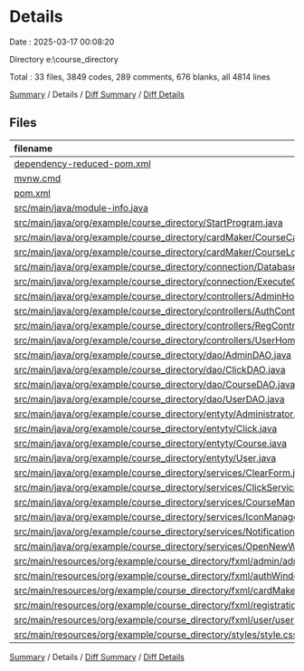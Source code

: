 # Details

Date : 2025-03-17 00:08:20

Directory e:\\course_directory

Total : 33 files,  3849 codes, 289 comments, 676 blanks, all 4814 lines

[Summary](results.md) / Details / [Diff Summary](diff.md) / [Diff Details](diff-details.md)

## Files
| filename | language | code | comment | blank | total |
| :--- | :--- | ---: | ---: | ---: | ---: |
| [dependency-reduced-pom.xml](/dependency-reduced-pom.xml) | XML | 109 | 0 | 1 | 110 |
| [mvnw.cmd](/mvnw.cmd) | Batch | 102 | 51 | 36 | 189 |
| [pom.xml](/pom.xml) | XML | 122 | 0 | 16 | 138 |
| [src/main/java/module-info.java](/src/main/java/module-info.java) | Java | 15 | 0 | 3 | 18 |
| [src/main/java/org/example/course_directory/StartProgram.java](/src/main/java/org/example/course_directory/StartProgram.java) | Java | 25 | 0 | 8 | 33 |
| [src/main/java/org/example/course_directory/cardMaker/CourseCardController.java](/src/main/java/org/example/course_directory/cardMaker/CourseCardController.java) | Java | 72 | 7 | 26 | 105 |
| [src/main/java/org/example/course_directory/cardMaker/CourseLoader.java](/src/main/java/org/example/course_directory/cardMaker/CourseLoader.java) | Java | 102 | 10 | 22 | 134 |
| [src/main/java/org/example/course_directory/connection/DatabaseConnection.java](/src/main/java/org/example/course_directory/connection/DatabaseConnection.java) | Java | 20 | 5 | 6 | 31 |
| [src/main/java/org/example/course_directory/connection/ExecuteQuery.java](/src/main/java/org/example/course_directory/connection/ExecuteQuery.java) | Java | 34 | 0 | 11 | 45 |
| [src/main/java/org/example/course_directory/controllers/AdminHomeController.java](/src/main/java/org/example/course_directory/controllers/AdminHomeController.java) | Java | 841 | 105 | 166 | 1,112 |
| [src/main/java/org/example/course_directory/controllers/AuthController.java](/src/main/java/org/example/course_directory/controllers/AuthController.java) | Java | 142 | 25 | 42 | 209 |
| [src/main/java/org/example/course_directory/controllers/RegController.java](/src/main/java/org/example/course_directory/controllers/RegController.java) | Java | 157 | 1 | 28 | 186 |
| [src/main/java/org/example/course_directory/controllers/UserHomeController.java](/src/main/java/org/example/course_directory/controllers/UserHomeController.java) | Java | 203 | 13 | 48 | 264 |
| [src/main/java/org/example/course_directory/dao/AdminDAO.java](/src/main/java/org/example/course_directory/dao/AdminDAO.java) | Java | 62 | 3 | 10 | 75 |
| [src/main/java/org/example/course_directory/dao/ClickDAO.java](/src/main/java/org/example/course_directory/dao/ClickDAO.java) | Java | 59 | 4 | 14 | 77 |
| [src/main/java/org/example/course_directory/dao/CourseDAO.java](/src/main/java/org/example/course_directory/dao/CourseDAO.java) | Java | 116 | 7 | 21 | 144 |
| [src/main/java/org/example/course_directory/dao/UserDAO.java](/src/main/java/org/example/course_directory/dao/UserDAO.java) | Java | 53 | 2 | 10 | 65 |
| [src/main/java/org/example/course_directory/entyty/Administrator.java](/src/main/java/org/example/course_directory/entyty/Administrator.java) | Java | 70 | 0 | 20 | 90 |
| [src/main/java/org/example/course_directory/entyty/Click.java](/src/main/java/org/example/course_directory/entyty/Click.java) | Java | 59 | 3 | 17 | 79 |
| [src/main/java/org/example/course_directory/entyty/Course.java](/src/main/java/org/example/course_directory/entyty/Course.java) | Java | 191 | 9 | 48 | 248 |
| [src/main/java/org/example/course_directory/entyty/User.java](/src/main/java/org/example/course_directory/entyty/User.java) | Java | 45 | 4 | 12 | 61 |
| [src/main/java/org/example/course_directory/services/ClearForm.java](/src/main/java/org/example/course_directory/services/ClearForm.java) | Java | 36 | 9 | 4 | 49 |
| [src/main/java/org/example/course_directory/services/ClickService.java](/src/main/java/org/example/course_directory/services/ClickService.java) | Java | 26 | 6 | 10 | 42 |
| [src/main/java/org/example/course_directory/services/CourseManager.java](/src/main/java/org/example/course_directory/services/CourseManager.java) | Java | 22 | 1 | 9 | 32 |
| [src/main/java/org/example/course_directory/services/IconManager.java](/src/main/java/org/example/course_directory/services/IconManager.java) | Java | 11 | 0 | 4 | 15 |
| [src/main/java/org/example/course_directory/services/NotificationService.java](/src/main/java/org/example/course_directory/services/NotificationService.java) | Java | 29 | 6 | 9 | 44 |
| [src/main/java/org/example/course_directory/services/OpenNewWindow.java](/src/main/java/org/example/course_directory/services/OpenNewWindow.java) | Java | 50 | 12 | 15 | 77 |
| [src/main/resources/org/example/course_directory/fxml/admin/adminHome.fxml](/src/main/resources/org/example/course_directory/fxml/admin/adminHome.fxml) | XML | 584 | 3 | 15 | 602 |
| [src/main/resources/org/example/course_directory/fxml/authWindow.fxml](/src/main/resources/org/example/course_directory/fxml/authWindow.fxml) | XML | 57 | 0 | 3 | 60 |
| [src/main/resources/org/example/course_directory/fxml/cardMaker/CourseCard.fxml](/src/main/resources/org/example/course_directory/fxml/cardMaker/CourseCard.fxml) | XML | 46 | 0 | 4 | 50 |
| [src/main/resources/org/example/course_directory/fxml/registration.fxml](/src/main/resources/org/example/course_directory/fxml/registration.fxml) | XML | 73 | 0 | 3 | 76 |
| [src/main/resources/org/example/course_directory/fxml/user/userHome.fxml](/src/main/resources/org/example/course_directory/fxml/user/userHome.fxml) | XML | 205 | 1 | 6 | 212 |
| [src/main/resources/org/example/course_directory/styles/style.css](/src/main/resources/org/example/course_directory/styles/style.css) | CSS | 111 | 2 | 29 | 142 |

[Summary](results.md) / Details / [Diff Summary](diff.md) / [Diff Details](diff-details.md)